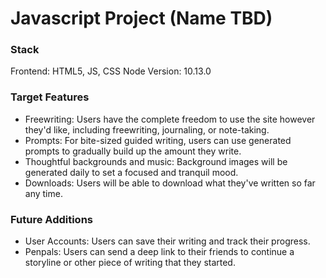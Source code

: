# Javascript Project (Name TBD)

### Stack
Frontend: HTML5, JS, CSS
Node Version: 10.13.0

### Target Features
- Freewriting: Users have the complete freedom to use the site however they'd like, including freewriting, journaling, or note-taking.
- Prompts: For bite-sized guided writing, users can use generated prompts to gradually build up the amount they write.
- Thoughtful backgrounds and music: Background images will be generated daily to set a focused and tranquil mood.
- Downloads: Users will be able to download what they've written so far any time.

### Future Additions
- User Accounts: Users can save their writing and track their progress.
- Penpals: Users can send a deep link to their friends to continue a storyline or other piece of writing that they started.
